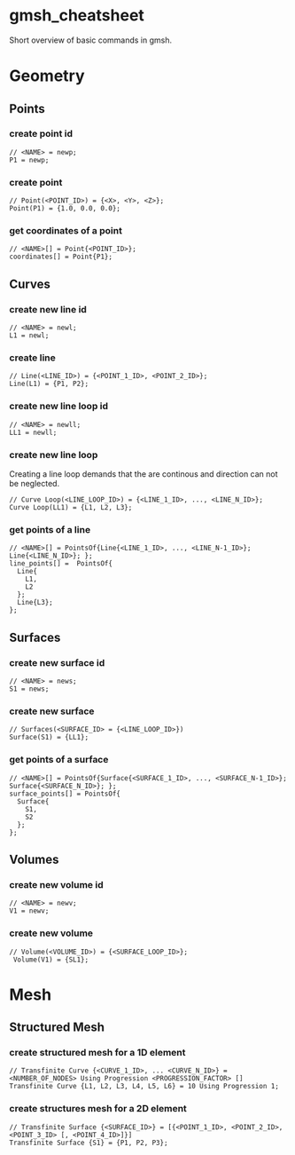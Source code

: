 # gmsh_cheatsheet

Short overview of basic commands in gmsh.

# Geometry

## Points

### create point id

```geo
// <NAME> = newp;
P1 = newp;
```

### create point

```geo
// Point(<POINT_ID>) = {<X>, <Y>, <Z>};
Point(P1) = {1.0, 0.0, 0.0};
```

### get coordinates of a point

```geo
// <NAME>[] = Point{<POINT_ID>};
coordinates[] = Point{P1};
```

## Curves

### create new line id

```geo
// <NAME> = newl;
L1 = newl;
```

### create line

```geo
// Line(<LINE_ID>) = {<POINT_1_ID>, <POINT_2_ID>};
Line(L1) = {P1, P2};
```

### create new line loop id

```geo
// <NAME> = newll;
LL1 = newll;
```

### create new line loop

Creating a line loop demands that the are continous and direction can not be neglected.

```geo
// Curve Loop(<LINE_LOOP_ID>) = {<LINE_1_ID>, ..., <LINE_N_ID>};
Curve Loop(LL1) = {L1, L2, L3};
```

### get points of a line

```geo
// <NAME>[] = PointsOf{Line{<LINE_1_ID>, ..., <LINE_N-1_ID>}; Line{<LINE_N_ID>}; };
line_points[] =  PointsOf{
  Line{
    L1,
    L2
  };
  Line{L3};
};
```

## Surfaces

### create new surface id

```geo
// <NAME> = news;
S1 = news;
```

### create new surface

```geo
// Surfaces(<SURFACE_ID> = {<LINE_LOOP_ID>})
Surface(S1) = {LL1};
```

### get points of a surface

```geo
// <NAME>[] = PointsOf{Surface{<SURFACE_1_ID>, ..., <SURFACE_N-1_ID>}; Surface{<SURFACE_N_ID>}; };
surface_points[] = PointsOf{
  Surface{
    S1,
    S2
  };
};
```

## Volumes

### create new volume id

```geo
// <NAME> = newv;
V1 = newv;
```

### create new volume

```geo
// Volume(<VOLUME_ID>) = {<SURFACE_LOOP_ID>};
 Volume(V1) = {SL1};
```

# Mesh

## Structured Mesh

### create structured mesh for a 1D element

```geo
// Transfinite Curve {<CURVE_1_ID>, ... <CURVE_N_ID>} = <NUMBER_OF_NODES> Using Progression <PROGRESSION_FACTOR> []
Transfinite Curve {L1, L2, L3, L4, L5, L6} = 10 Using Progression 1;
```

### create structures mesh for a 2D element

```geo
// Transfinite Surface {<SURFACE_ID>} = [{<POINT_1_ID>, <POINT_2_ID>, <POINT_3_ID> [, <POINT_4_ID>]}]
Transfinite Surface {S1} = {P1, P2, P3};
```
